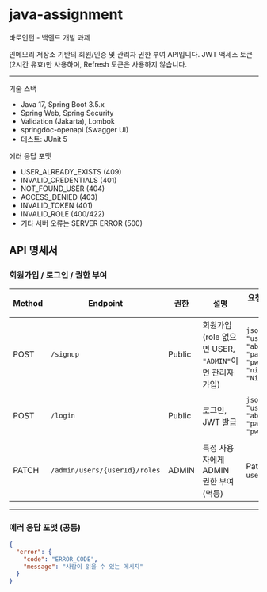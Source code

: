 # java-assignment
바로인턴 - 백엔드 개발 과제


인메모리 저장소 기반의 회원/인증 및 관리자 권한 부여 API입니다.
JWT 액세스 토큰(2시간 유효)만 사용하며, Refresh 토큰은 사용하지 않습니다.

----

기술 스택
- Java 17, Spring Boot 3.5.x
- Spring Web, Spring Security
- Validation (Jakarta), Lombok
- springdoc-openapi (Swagger UI)
- 테스트: JUnit 5

에러 응답 포맷
- USER_ALREADY_EXISTS (409)
- INVALID_CREDENTIALS (401)
- NOT_FOUND_USER (404)
- ACCESS_DENIED (403)
- INVALID_TOKEN (401)
- INVALID_ROLE (400/422)
- 기타 서버 오류는 SERVER ERROR (500)

## API 명세서

### 회원가입 / 로그인 / 권한 부여

| Method | Endpoint                  | 권한   | 설명                        | 요청 Body 예시                                                                 | 성공 응답 (예시)                                                                                       | 실패 응답 (예시)                                                                 |
|--------|---------------------------|--------|-----------------------------|--------------------------------------------------------------------------------|---------------------------------------------------------------------------------------------------------|----------------------------------------------------------------------------------|
| POST   | `/signup`                 | Public | 회원가입 (role 없으면 USER, `"ADMIN"`이면 관리자 가입) | ```json { "username": "abc", "password": "pw", "nickname": "Nick" }```          | **200 OK**<br>헤더: `Authorization: <JWT>`<br>바디: ```json { "username":"abc","nickname":"Nick","roles":[{"role":"USER"}] }``` | **409 Conflict**<br>```json { "error": { "code":"USER_ALREADY_EXISTS", "message":"이미 존재하는 사용자입니다." } }``` |
| POST   | `/login`                  | Public | 로그인, JWT 발급            | ```json { "username": "abc", "password": "pw" }```                              | **200 OK**<br>헤더: `Authorization: <JWT>`<br>바디: ```json { "token":"eyJhbGciOi..." }```                | **401 Unauthorized**<br>```json { "error": { "code":"INVALID_CREDENTIALS", "message":"아이디 또는 비밀번호가 올바르지 않습니다." } }``` |
| PATCH  | `/admin/users/{userId}/roles` | ADMIN | 특정 사용자에게 ADMIN 권한 부여 (멱등) | PathVariable: `userId`                                                          | **200 OK**<br>```json { "username":"target","nickname":"Nick","roles":[{"role":"ADMIN"}] }```             | **403 Forbidden** (권한 없음)<br>**404 Not Found** (사용자 없음)                                       |

---

### 에러 응답 포맷 (공통)

```json
{
  "error": {
    "code": "ERROR_CODE",
    "message": "사람이 읽을 수 있는 메시지"
  }
}
